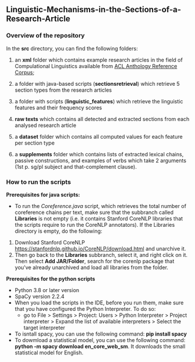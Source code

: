 ## Linguistic-Mechanisms-in-the-Sections-of-a-Research-Article
 
### Overview of the repository
In the **src** directory, you can find the following folders:

1) an **xml** folder which contains example research articles in the field of Compulational Linguistics available from [ACL Anthology Reference Corpus](https://www.aclweb.org/anthology/); 

2) a folder with java-based scripts (**sectionsretrieval**) which retrieve 5 section types from the research articles 

3) a folder with scripts (**linguistic_features**) which retrieve the linguistic features and their frequency scores 

4) **raw texts** which contains all detected and extracted sections from each analysed research article

5) a **dataset** folder which contains all computed values for each feature per section type

6) a **supplements** folder which contains lists of extracted lexical chains, passive constructions, and examples of verbs which take 2 arguments (1st p. sg/pl subject and that-complement clause). 


### How to run the scripts
**Prerequisites for java scripts:**
- To run the *Coreference.java* script, which retrieves the total number of coreference chains per text, make sure that the subbranch called **Libraries** is not empty (i.e. it contains Stanford CoreNLP libraries that the scripts require to run the CoreNLP annotators). If the Libraries directory is empty, do the following:
1. Download Stanford CoreNLP https://stanfordnlp.github.io/CoreNLP/download.html and unarchive it.
2. Then go back to the **Libraries** subbranch, select it, and right click on it. Then select **Add JAR/Folder**, search for the corenlp package that you've already unarchived and load all libraries from the folder.


**Prerequisites for the python scripts**
- Python 3.8 or later version
- SpaCy version  2.2.4
- When you load the scripts in the IDE, before you run them, make sure that you have configured the Python Interpreter. To do so:
  - go to File > Settings > Project: Users > Python Interpreter > Project interpreter > Expand the list of available interpreters > Select the target interpreter
- To isntall spacy, you can use the following command: **pip install spacy**
- To dowmload a statistical model, you can use the following command: **python -m spacy download en_core_web_sm**. It downloads the small statistical model for English.

